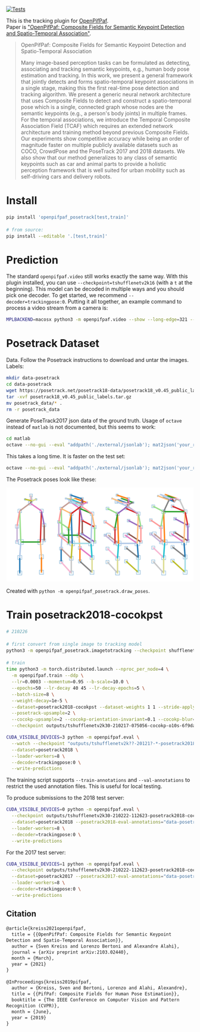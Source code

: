 [![Tests](https://github.com/vita-epfl/openpifpaf_posetrack/actions/workflows/tests.yml/badge.svg?branch=main)](https://github.com/vita-epfl/openpifpaf_posetrack/actions/workflows/tests.yml)

This is the tracking plugin for [OpenPifPaf](https://github.com/vita-epfl/openpifpaf).<br />
Paper is ["OpenPifPaf: Composite Fields for Semantic Keypoint Detection and Spatio-Temporal Association"](https://arxiv.org/abs/2103.02440).

> OpenPifPaf: Composite Fields for Semantic Keypoint Detection and Spatio-Temporal Association
>
> Many image-based perception tasks can be formulated as detecting, associating
> and tracking semantic keypoints, e.g., human body pose estimation and tracking.
> In this work, we present a general framework that jointly detects and forms
> spatio-temporal keypoint associations in a single stage, making this the first
> real-time pose detection and tracking algorithm. We present a generic neural
> network architecture that uses Composite Fields to detect and construct a
> spatio-temporal pose which is a single, connected graph whose nodes are the
> semantic keypoints (e.g., a person's body joints) in multiple frames. For the
> temporal associations, we introduce the Temporal Composite Association Field
> (TCAF) which requires an extended network architecture and training method
> beyond previous Composite Fields. Our experiments show competitive accuracy
> while being an order of magnitude faster on multiple publicly available datasets
> such as COCO, CrowdPose and the PoseTrack 2017 and 2018 datasets. We also show
> that our method generalizes to any class of semantic keypoints such as car and
> animal parts to provide a holistic perception framework that is well suited for
> urban mobility such as self-driving cars and delivery robots.


# Install

```sh
pip install 'openpifpaf_posetrack[test,train]'

# from source:
pip install --editable '.[test,train]'
```


# Prediction

The standard `openpifpaf.video` still works exactly the same way. With this
plugin installed, you can use `--checkpoint=tshufflenetv2k16` (with a `t` at the
beginning). This model can be decoded in multiple ways and you should pick one
decoder. To get started, we recommend `--decoder=trackingpose:0`.
Putting it all together, an example command to process a video stream from a
camera is:

```sh
MPLBACKEND=macosx python3 -m openpifpaf.video --show --long-edge=321 --checkpoint=tshufflenetv2k16 --decoder=trackingpose:0 --source 0 --horizontal-flip
```


# Posetrack Dataset

Data. Follow the Posetrack instructions to download and untar the images.
Labels:

```sh
mkdir data-posetrack
cd data-posetrack
wget https://posetrack.net/posetrack18-data/posetrack18_v0.45_public_labels.tar.gz
tar -xvf posetrack18_v0.45_public_labels.tar.gz
mv posetrack_data/* .
rm -r posetrack_data
```

Generate PoseTrack2017 json data of the ground truth.
Usage of `octave` instead of `matlab` is not documented, but this seems to work:

```sh
cd matlab
octave --no-gui --eval "addpath('./external/jsonlab'); mat2json('your_relative_path/data-posetrack2017/annotations/val/'); quit"
```

This takes a long time. It is faster on the test set:

```sh
octave --no-gui --eval "addpath('./external/jsonlab'); mat2json('your_relative_path/data-posetrack2017/annotations/test/'); quit"
```

The Posetrack poses look like these:

![poses](docs/skeleton_overview.png)

Created with `python -m openpifpaf_posetrack.draw_poses`.


# Train posetrack2018-cocokpst

```sh
# 210226

# first convert from single image to tracking model
python3 -m openpifpaf_posetrack.imagetotracking --checkpoint shufflenetv2k30

# train
time python3 -m torch.distributed.launch --nproc_per_node=4 \
  -m openpifpaf.train --ddp \
  --lr=0.0003 --momentum=0.95 --b-scale=10.0 \
  --epochs=50 --lr-decay 40 45 --lr-decay-epochs=5 \
  --batch-size=8 \
  --weight-decay=1e-5 \
  --dataset=posetrack2018-cocokpst --dataset-weights 1 1 --stride-apply=2 \
  --posetrack-upsample=2 \
  --cocokp-upsample=2 --cocokp-orientation-invariant=0.1 --cocokp-blur=0.1 \
  --checkpoint outputs/tshufflenetv2k30-210217-075056-cocokp-o10s-6f9daa84.pkl
```

```sh
CUDA_VISIBLE_DEVICES=3 python -m openpifpaf.eval \
  --watch --checkpoint "outputs/tshufflenetv2k??-20121?-*-posetrack2018-*.pkl.epoch??[0,5]" \
  --dataset=posetrack2018 \
  --loader-workers=8 \
  --decoder=trackingpose:0 \
  --write-predictions
```

The training script supports ``--train-annotations`` and ``--val-annotations``
to restrict the used annotation files. This is useful for local testing.

To produce submissions to the 2018 test server:

```sh
CUDA_VISIBLE_DEVICES=0 python -m openpifpaf.eval \
  --checkpoint outputs/tshufflenetv2k30-210222-112623-posetrack2018-cocokpst-o10-123ec670.pkl \
  --dataset=posetrack2018 --posetrack2018-eval-annotations="data-posetrack2018/annotations/test/*.json" \
  --loader-workers=8 \
  --decoder=trackingpose:0 \
  --write-predictions
```

For the 2017 test server:

```sh
CUDA_VISIBLE_DEVICES=1 python -m openpifpaf.eval \
  --checkpoint outputs/tshufflenetv2k30-210222-112623-posetrack2018-cocokpst-o10-123ec670.pkl \
  --dataset=posetrack2017 --posetrack2017-eval-annotations="data-posetrack2017/annotations/test/*.json" \
  --loader-workers=8 \
  --decoder=trackingpose:0 \
  --write-predictions
```


## Citation

```
@article{kreiss2021openpifpaf,
  title = {{OpenPifPaf: Composite Fields for Semantic Keypoint Detection and Spatio-Temporal Association}},
  author = {Sven Kreiss and Lorenzo Bertoni and Alexandre Alahi},
  journal = {arXiv preprint arXiv:2103.02440},
  month = {March},
  year = {2021}
}

@InProceedings{kreiss2019pifpaf,
  author = {Kreiss, Sven and Bertoni, Lorenzo and Alahi, Alexandre},
  title = {{PifPaf: Composite Fields for Human Pose Estimation}},
  booktitle = {The IEEE Conference on Computer Vision and Pattern Recognition (CVPR)},
  month = {June},
  year = {2019}
}
```
